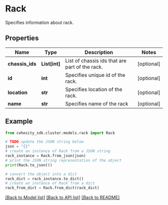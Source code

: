 # Rack

Specifies information about rack.

## Properties

Name | Type | Description | Notes
------------ | ------------- | ------------- | -------------
**chassis_ids** | **List[int]** | List of chassis ids that are part of the rack. | [optional] 
**id** | **int** | Specifies unique id of the rack. | [optional] 
**location** | **str** | Specifies location of the rack. | [optional] 
**name** | **str** | Specifies name of the rack | [optional] 

## Example

```python
from cohesity_sdk.cluster.models.rack import Rack

# TODO update the JSON string below
json = "{}"
# create an instance of Rack from a JSON string
rack_instance = Rack.from_json(json)
# print the JSON string representation of the object
print(Rack.to_json())

# convert the object into a dict
rack_dict = rack_instance.to_dict()
# create an instance of Rack from a dict
rack_from_dict = Rack.from_dict(rack_dict)
```
[[Back to Model list]](../README.md#documentation-for-models) [[Back to API list]](../README.md#documentation-for-api-endpoints) [[Back to README]](../README.md)



